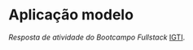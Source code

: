 # Aplicação modelo

*Resposta de atividade do Bootcampo Fullstack* [IGTI](https://www.igti.com.br/).